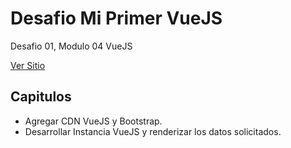 # **Desafio Mi Primer VueJS**
Desafio 01, Modulo 04 VueJS

[Ver Sitio](https://steinnx.github.io/Desafio01-MiPrimerVueJS/)

## **Capitulos**
* Agregar CDN VueJS y Bootstrap.
* Desarrollar Instancia VueJS y renderizar los datos solicitados.
